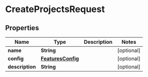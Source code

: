 

# CreateProjectsRequest


## Properties

Name | Type | Description | Notes
------------ | ------------- | ------------- | -------------
**name** | **String** |  |  [optional]
**config** | [**FeaturesConfig**](FeaturesConfig.md) |  |  [optional]
**description** | **String** |  |  [optional]



